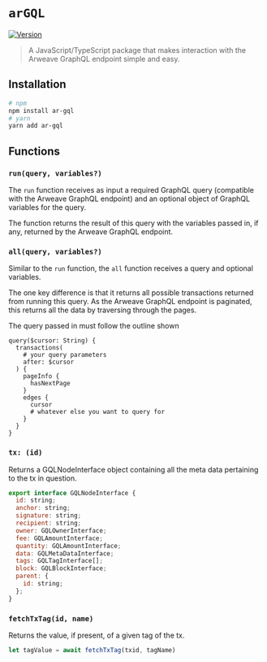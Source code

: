 # `arGQL`

[![Version](https://img.shields.io/npm/v/ar-gql?style=flat&colorA=000000&colorB=000000)](https://www.npmjs.com/package/ar-gql)

> A JavaScript/TypeScript package that makes interaction with the Arweave GraphQL endpoint simple and easy.

## Installation

```sh
# npm
npm install ar-gql
# yarn
yarn add ar-gql
```

## Functions

### `run(query, variables?)`

The `run` function receives as input a required GraphQL query (compatible with the Arweave GraphQL endpoint) and an optional object of GraphQL variables for the query.

The function returns the result of this query with the variables passed in, if any, returned by the Arweave GraphQL endpoint.

### `all(query, variables?)`

Similar to the `run` function, the `all` function receives a query and optional variables.

The one key difference is that it returns all possible transactions returned from running this query. As the Arweave GraphQL endpoint is paginated, this returns all the data by traversing through the pages.

The query passed in must follow the outline shown 

```
query($cursor: String) {
  transactions(
    # your query parameters
    after: $cursor
  ) {
    pageInfo {
      hasNextPage
    }
    edges {
      cursor
      # whatever else you want to query for
    }
  }
}
```

### `tx: (id)` 

Returns a GQLNodeInterface object containing all the meta data pertaining to the tx in question. 

```javascript
export interface GQLNodeInterface {
  id: string;
  anchor: string;
  signature: string;
  recipient: string;
  owner: GQLOwnerInterface;
  fee: GQLAmountInterface;
  quantity: GQLAmountInterface;
  data: GQLMetaDataInterface;
  tags: GQLTagInterface[];
  block: GQLBlockInterface;
  parent: {
    id: string;
  };
}
```
### `fetchTxTag(id, name)`

Returns the value, if present, of a given tag of the tx.

```javascript
let tagValue = await fetchTxTag(txid, tagName)
```
